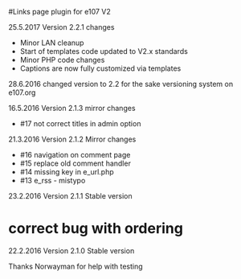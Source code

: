 #Links page plugin for e107 V2

25.5.2017 Version 2.2.1 changes
- Minor LAN cleanup
- Start of templates code updated to V2.x standards
- Minor PHP code changes
- Captions are now fully customized via templates

28.6.2016 changed version to 2.2 for the sake versioning system on e107.org

16.5.2016 Version 2.1.3 mirror changes
- #17 not correct titles in admin option

21.3.2016 Version 2.1.2 Mirror changes
- #16 navigation on comment page
- #15 replace old comment handler
- #14 missing key in e_url.php   
- #13 e_rss - mistypo

23.2.2016 Version 2.1.1 Stable version
  # correct bug with ordering
  
22.2.2016 Version 2.1.0 Stable version

Thanks Norwayman for help with testing 




